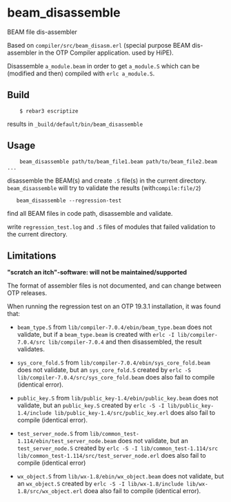 beam_disassemble
=====

BEAM file dis-assembler

Based on `compiler/src/beam_disasm.erl` (special purpose BEAM dis-assembler
in the OTP Compiler application. used by HiPE).

Disassemble `a_module.beam` in order to get `a_module.S` which
can be (modified and then) compiled with `erlc a_module.S`.


Build
-----

```
    $ rebar3 escriptize
```

results in `_build/default/bin/beam_disassemble`

Usage
----

```
    beam_disassemble path/to/beam_file1.beam path/to/beam_file2.beam ...
```

disassemble the BEAM(s) and create `.S` file(s) in the current directory.
`beam_disassemble` will try to validate the results (with`compile:file/2`)

```
   beam_disassemble --regression-test
```

find all BEAM files in code path, disassemble and validate.

write `regression_test.log` and `.S` files of modules that failed
validation to the current directory.


Limitations
----

**"scratch an itch"-software: will not be maintained/supported**

The format of assembler files is not documented, and can change between
OTP releases.

When running the regression test on an OTP 19.3.1 installation, it was found
that:


* `beam_type.S` from `lib/compiler-7.0.4/ebin/beam_type.beam` does not
validate, but if a `beam_type.beam` is created with
`erlc -I lib/compiler-7.0.4/src lib/compiler-7.0.4` and then
disassembled, the result validates.

* `sys_core_fold.S` from `lib/compiler-7.0.4/ebin/sys_core_fold.beam`
does not validate, but an `sys_core_fold.S` created by
`erlc -S lib/compiler-7.0.4/src/sys_core_fold.beam` does also fail to
 compile (identical error).

* `public_key.S` from `lib/public_key-1.4/ebin/public_key.beam` does
not validate, but an `public_key.S` created by
`erlc -S -I lib/public_key-1.4/include lib/public_key-1.4/src/public_key.erl`
does also fail to compile (identical error).

* `test_server_node.S` from `lib/common_test-1.114/ebin/test_server_node.beam`
does not validate, but an `test_server_node.S` created by
`erlc -S -I lib/common_test-1.114/src lib/common_test-1.114/src/test_server_node.erl`
does also fail to compile (identical error)

* `wx_object.S` from `lib/wx-1.8/ebin/wx_object.beam` does not validate, but an
`wx_object.S` created by `erlc -S -I lib/wx-1.8/include lib/wx-1.8/src/wx_object.erl`
doea also fail to compile (identical error).
